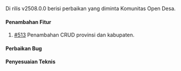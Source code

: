 Di rilis v2508.0.0 berisi perbaikan yang diminta Komunitas Open Desa.

#### Penambahan Fitur

1. [#513](https://github.com/OpenSID/pantau/issues/513) Penambahan CRUD provinsi dan kabupaten.

#### Perbaikan Bug



#### Penyesuaian Teknis

